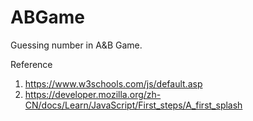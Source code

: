 # ABGame
Guessing number in A&amp;B Game. 

Reference
1. https://www.w3schools.com/js/default.asp
2. https://developer.mozilla.org/zh-CN/docs/Learn/JavaScript/First_steps/A_first_splash
